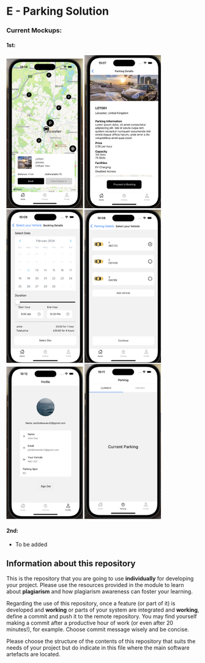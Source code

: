 # E - Parking Solution

### Current Mockups:

#### 1st:

<img src="Frontend/currentDesigns/Map.png" alt="alt text" width="200"/>
<img src="Frontend/currentDesigns/parkingDetails.png" alt="alt text" width="200"/>
<img src="Frontend/currentDesigns/BookingDetails.png" alt="alt text" width="200"/>
<img src="Frontend/currentDesigns/VehicleSelect.png" alt="alt text" width="200"/>
<img src="Frontend/currentDesigns/Profile.png" alt="alt text" width="200"/>
<img src="Frontend/currentDesigns/Parking.png" alt="alt text" width="200"/>

#### 2nd:

- To be added

## Information about this repository

This is the repository that you are going to use **individually** for developing your project. Please use the resources provided in the module to learn about **plagiarism** and how plagiarism awareness can foster your learning.

Regarding the use of this repository, once a feature (or part of it) is developed and **working** or parts of your system are integrated and **working**, define a commit and push it to the remote repository. You may find yourself making a commit after a productive hour of work (or even after 20 minutes!), for example. Choose commit message wisely and be concise.

Please choose the structure of the contents of this repository that suits the needs of your project but do indicate in this file where the main software artefacts are located.
